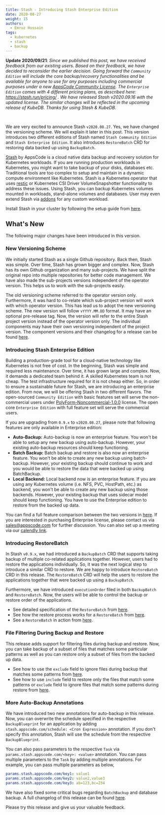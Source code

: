 ```yaml
---
title: Stash - Introducing Stash Enterprise Edition
date: 2020-08-27
weight: 15
authors:
  - Emruz Hossain
tags:
  - kubernetes
  - stash
  - backup
---
```


**Update 2020/09/21**: *Since we published this post, we have received feedback from our existing users. Based on their feedback, we have decided to reconsider the earlier decision. Going forward the `Community Edition` will include the core backup/recovery functionalities and be available for anyone to use for any purposes including commercial purposes under a new [AppsCode Community License](https://github.com/appscode/licenses/raw/1.0.0/AppsCode-Community-1.0.0.md). The `Enterprise Edition` comes with 4 different pricing plans, as described here: https://stash.run/pricing/ . We have released Stash v2020.09.16 with the updated license. The similar changes will be reflected in the upcoming release of KubeDB. Thanks for using Stash & KubeDB.*

<br>

We are very excited to announce Stash `v2020.08.27`. Yes, we have changed the versioning scheme. We will explain it later in this post. This version introduces two different editions of Stash named `Stash Community Edition` and `Stash Enterprise Edition`. It also introduces `RestoreBatch` CRD for restoring data backed up using `BackupBatch`.

[Stash](https://stash.run) by AppsCode is a cloud native data backup and recovery solution for Kubernetes workloads. If you are running production workloads in Kubernetes, you might want to take backup of your disks, databases etc. Traditional tools are too complex to setup and maintain in a dynamic compute environment like Kubernetes. Stash is a Kubernetes operator that uses [restic](https://github.com/restic/restic) or Kubernetes CSI Driver VolumeSnapshotter functionality to address these issues. Using Stash, you can backup Kubernetes volumes mounted in workloads, stand-alone volumes and databases. User may even extend Stash via [addons](https://stash.run/docs/latest/guides/latest/addons/overview/) for any custom workload. 

Install Stash in your cluster by following the setup guide from [here](https://stash.run/docs/latest/setup/).

## What's New

The following major changes have been introduced in this version.

### New Versioning Scheme

We initially started Stash as a single Github repository. Back then, Stash was simple. Over time, Stash has grown bigger and complex. Now, Stash has its own Github organization and many sub-projects. We have split the original repo into multiple repositories for better code management. We have also made the sub-projects versions independent of the operator version. This helps us to work with the sub-projects easily.

The old versioning scheme referred to the operator version only. Furthermore, it was hard to co-relate which sub-project version will work with which operator version. This has lead us to adopt the new versioning scheme. The new version will follow `vYYYY.MM.DD` format. It may have an optional pre-release tag. Now, the version will refer to the entire Stash project version instead of the operator version only. The individual components may have their own versioning independent of the project version. The component versions and their changelog for a release can be found [here](https://github.com/stashed/CHANGELOG/tree/master/releases).

### Introducing Stash Enterprise Edition

Building a production-grade tool for a cloud-native technology like Kubernetes is not free of cost. In the beginning, Stash was simple and required less maintenance. Over time, it has grown large and complex. Now, it demands a dedicated team behind it. A skilled Kubernetes team is not cheap. The test infrastructure required for it is not cheap either. So, in order to ensure a sustainable future for Stash, we are introducing an enterprise edition. From now, we will be offering Stash in two different flavors. The open-sourced `Community Edition` with basic features set will serve the non-commercial users under [PolyForm-Noncommercial-1.0.0](https://github.com/stashed/stash/blob/master/LICENSE.md) license. The open core `Enterprise Edition` with full feature set will serve the commercial users.

If you are upgrading from `0.9.x` to `v2020.08.27`, please note that following features are only available in Enterprise edition:

- **Auto-Backup:** Auto-backup is now an enterprise feature. You won't be able to setup any new backup using auto-backup. However, your existing auto-backup resources should keep functioning.
- **Batch Backup:** Batch backup and restore is also now an enterprise feature. You won't be able to create any new backup using batch-backup. However, your existing backup should continue to work and you would be able to restore the data that were backed up using BatchBackup.
- **Local Backend:** Local backend now is an enterprise feature. If you are using any Kubernetes volume (i.e. NFS, PVC, HostPath, etc.) as backend, you won't be able to create any new backup using those backends. However, your existing backup that uses sidecar model should keep functioning. You have to use the Enterprise edition to restore from the backed up data.

You can find a full feature comparison between the two versions in [here](https://stash.run/docs/latest/concepts/what-is-stash/overview/). If you are interested in purchasing Enterprise license, please contact us via sales@appscode.com for further discussion. You can also set up a meeting via our [calendly link](https://calendly.com/appscode/30min).

### Introducing RestoreBatch

In Stash `v0.9.x`, we had introduced a `BackupBatch` CRD that supports taking backup of multiple co-related applications together. However, users had to restore the applications individually. So, it was the next logical step to introduce a similar CRD to restore. We are happy to introduce `RestoreBatch` CRD in this release. The `RestoreBatch` CRD will help the users to restore the applications together that were backed up using a `BackupBatch`.

Furthermore, we have introduced `executionOrder` filed in both `BackupBatch` and `RestoreBatch`. Now, the users will be able to control the backup or restore order of the applications.

- See detailed specification of the `RestoreBatch` from [here](https://stash.run/docs/latest/concepts/crds/restoresession/).
- See how the restore process works for a `RestoreBatch` from [here](https://stash.run/docs/latest/guides/latest/batch-backup/overview/).
- See a `RestoreBatch` in action from [here](https://stash.run/docs/latest/guides/latest/batch-backup/batch-backup/).

### File Filtering During Backup and Restore

This release adds support for filtering files during backup and restore. Now, you can take backup of a subset of files that matches some particular patterns as well as you can restore only a subset of files from the backed up data.

- See how to use the `exclude` field to ignore files during backup that matches some patterns from [here](https://stash.run/docs/latest/concepts/crds/backupconfiguration/).
- See how to use `include` field to restore only the files that match some patterns or `exclude` field to ignore files that match some patterns during restore from [here](https://stash.run/docs/latest/concepts/crds/restoresession/).

### More Auto-Backup Annotations

We have introduced two new annotations for auto-backup in this release. Now, you can overwrite the schedule specified in the respective `BackupBlueprint` for an application by adding ` stash.appscode.com/schedule: <Cron Expression>` annotation. If you don't specify this annotation, Stash will use the schedule from the respective `BackupBlueprint`.

You can also pass parameters to the respective `Task` via `params.stash.appscode.com/<key>: <value>` annotation. You can pass multiple parameters to the `Task` by adding multiple annotations. For example, you can pass multiple parameters as below,

```yaml
params.stash.appscode.com/key1: value1
params.stash.appscode.com/key2: value2,value3
params.stash.appscode.com/key3: ab=123,bc=234
```

We have also fixed some critical bugs regarding `BatchBackup` and database backup. A full changelog of this release can be found [here](https://github.com/stashed/CHANGELOG/tree/master/releases/v2020.08.27).

Please try this release and give us your valuable feedback.
